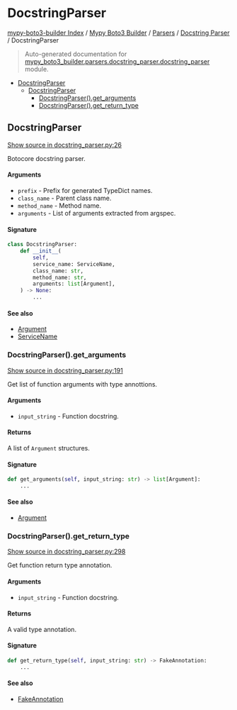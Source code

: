 # DocstringParser

[mypy-boto3-builder Index](../../../README.md#mypy-boto3-builder-index) /
[Mypy Boto3 Builder](../../index.md#mypy-boto3-builder) /
[Parsers](../index.md#parsers) /
[Docstring Parser](./index.md#docstring-parser) /
DocstringParser

> Auto-generated documentation for [mypy_boto3_builder.parsers.docstring_parser.docstring_parser](https://github.com/youtype/mypy_boto3_builder/blob/main/mypy_boto3_builder/parsers/docstring_parser/docstring_parser.py) module.

- [DocstringParser](#docstringparser)
  - [DocstringParser](#docstringparser-1)
    - [DocstringParser().get_arguments](#docstringparser()get_arguments)
    - [DocstringParser().get_return_type](#docstringparser()get_return_type)

## DocstringParser

[Show source in docstring_parser.py:26](https://github.com/youtype/mypy_boto3_builder/blob/main/mypy_boto3_builder/parsers/docstring_parser/docstring_parser.py#L26)

Botocore docstring parser.

#### Arguments

- `prefix` - Prefix for generated TypeDict names.
- `class_name` - Parent class name.
- `method_name` - Method name.
- `arguments` - List of arguments extracted from argspec.

#### Signature

```python
class DocstringParser:
    def __init__(
        self,
        service_name: ServiceName,
        class_name: str,
        method_name: str,
        arguments: list[Argument],
    ) -> None:
        ...
```

#### See also

- [Argument](../../structures/argument.md#argument)
- [ServiceName](../../service_name.md#servicename)

### DocstringParser().get_arguments

[Show source in docstring_parser.py:191](https://github.com/youtype/mypy_boto3_builder/blob/main/mypy_boto3_builder/parsers/docstring_parser/docstring_parser.py#L191)

Get list of function arguments with type annottions.

#### Arguments

- `input_string` - Function docstring.

#### Returns

A list of `Argument` structures.

#### Signature

```python
def get_arguments(self, input_string: str) -> list[Argument]:
    ...
```

#### See also

- [Argument](../../structures/argument.md#argument)

### DocstringParser().get_return_type

[Show source in docstring_parser.py:298](https://github.com/youtype/mypy_boto3_builder/blob/main/mypy_boto3_builder/parsers/docstring_parser/docstring_parser.py#L298)

Get function return type annotation.

#### Arguments

- `input_string` - Function docstring.

#### Returns

A valid type annotation.

#### Signature

```python
def get_return_type(self, input_string: str) -> FakeAnnotation:
    ...
```

#### See also

- [FakeAnnotation](../../type_annotations/fake_annotation.md#fakeannotation)


